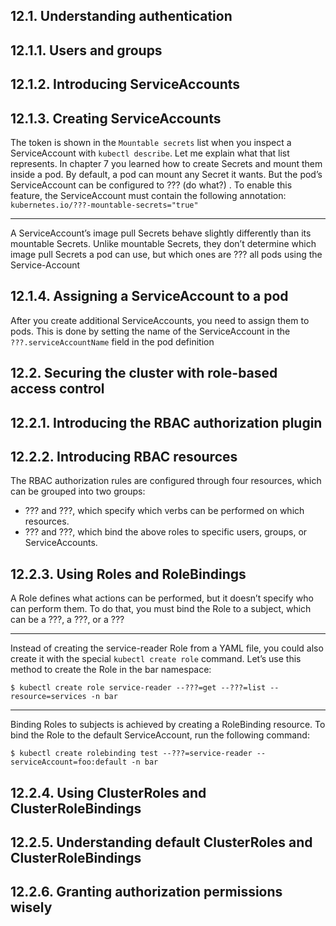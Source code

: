## 12.1. Understanding authentication

## 12.1.1. Users and groups

## 12.1.2. Introducing ServiceAccounts

## 12.1.3. Creating ServiceAccounts

The token is shown in the `Mountable secrets` list when you inspect a ServiceAccount with `kubectl describe`. Let me explain what that list represents. In chapter 7 you learned how to create Secrets and mount them inside a pod. By default, a pod can mount any Secret it wants. But the pod’s ServiceAccount can be configured to ??? (do what?) . To enable this feature, the ServiceAccount must contain the following annotation: `kubernetes.io/???-mountable-secrets="true"`

***

A ServiceAccount’s image pull Secrets behave slightly differently than its mountable Secrets. Unlike mountable Secrets, they don’t determine which image pull Secrets a pod can use, but which ones are ???  all pods using the Service-Account

## 12.1.4. Assigning a ServiceAccount to a pod

After you create additional ServiceAccounts, you need to assign them to pods. This is done by setting the name of the ServiceAccount in the `???.serviceAccountName` field in the pod definition

## 12.2. Securing the cluster with role-based access control

## 12.2.1. Introducing the RBAC authorization plugin

## 12.2.2. Introducing RBAC resources

The RBAC authorization rules are configured through four resources, which can be grouped into two groups:
- ??? and ???, which specify which verbs can be performed on which resources.
- ??? and ???, which bind the above roles to specific users, groups, or ServiceAccounts.

## 12.2.3. Using Roles and RoleBindings

A Role defines what actions can be performed, but it doesn’t specify who can perform them. To do that, you must bind the Role to a subject, which can be a ???, a ???, or a ???

***

Instead of creating the service-reader Role from a YAML file, you could also create it with the special `kubectl create role` command. Let’s use this method to create the Role in the bar namespace:

    $ kubectl create role service-reader --???=get --???=list --resource=services -n bar

***

Binding Roles to subjects is achieved by creating a RoleBinding resource. To bind the Role to the default ServiceAccount, run the following command:

    $ kubectl create rolebinding test --???=service-reader --serviceAccount=foo:default -n bar

## 12.2.4. Using ClusterRoles and ClusterRoleBindings

## 12.2.5. Understanding default ClusterRoles and ClusterRoleBindings

## 12.2.6. Granting authorization permissions wisely
